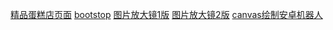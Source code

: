 <a href="https://1358294049.github.io/feng/js+%E5%93%8D%E5%BA%94%E5%BC%8F/index.html">精品蛋糕店页面</a>
<a href="https://1358294049.github.io/feng/响应式排版/Bootstrap.html">bootstop</a>
<a href="https://1358294049.github.io/feng/图片放大镜/zoom.html">图片放大镜1版</a>
<a href="https://1358294049.github.io/feng/图片放大镜/zoom01.html">图片放大镜2版</a>
<a href="https://1358294049.github.io/feng/安卓机器人/canvas.html">canvas绘制安卓机器人</a>
